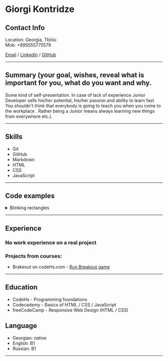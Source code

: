 # **Giorgi Kontridze**

## **Contact Info**  

Location: Georgia, Tbilisi  
Mob: +995555775579  

[Email](mailto:giorgi.kontridze21@gmail.com) / [LinkedIn](https://www.linkedin.com/in/giorgi-kontridze-20515a184/) / [GitHub](https://github.com/giorgikontridze/)  

___
## **Summary** (your goal, wishes, reveal what is important for you, what do you want and why.
Some kind of self-presentation. In case of lack of experience  Junior Developer sells his/her potential, his/her passion and ability to learn fast. You shouldn't think that everybody is going to teach you when you come to the workplace . Rather being a Junior means always
learning new things from everywhere etc.).
___
## **Skills**  

* Git
* GitHub
* Markdown
* HTML
* CSS
* JavaScript
___

## **Code examples**  

<details><summary>Blinking rectangles</summary>
<p>

    ```js
    /*  This program devides the canvas into an imaginary grid with rectangles and
    *   changes rectangle color on user mouse move.
    */

    var NUM_RECTANGLES_ACROSS = 4;
    var NUM_RECTANGLES_DOWN = 10;
    var RECT_WIDTH = getWidth() / NUM_RECTANGLES_ACROSS;
    var RECT_HEIGHT = getHeight() / NUM_RECTANGLES_DOWN;
    var transparent = new Color(255, 255, 255, 0.6);
    var grid;
    var START_X = 0;
    var xPosition = START_X;
    var yPosition = getHeight() - RECT_HEIGHT;
    var element = null;

    function start() {
        setTimer(drawGrid, 1);
        mouseMoveMethod(blink);
    }

    //This function changes the color of rectangle on mouse move
    function blink(e){
        element = getElementAt(e.getX(), e.getY());
        if(element != null){
            element.setColor(Randomizer.nextColor());
        }
    }

    //This function draws grid with rectangles
    function drawGrid(){
        if(getWidth() - xPosition > 0){
            grid = new Rectangle(RECT_WIDTH, RECT_HEIGHT);
            grid.setPosition(xPosition, yPosition);
            grid.setColor(transparent);
            add(grid);
            xPosition = xPosition + RECT_WIDTH;
        }else if(yPosition > 0){
            xPosition = START_X;
            yPosition = yPosition - RECT_HEIGHT;
        }else{
            stopTimer();
        }
    }
    ```
</p>
</details>
 
___

## **Experience**  

### No work experience on a real project

### Projects from courses:  

* Brakeout on codeHs.com - [Run Breakout game](https://codehs.com/share/id/write-the-code-3EllXd/run)
___

## **Education**  

- CodeHs - Programming foundations
- Codecademy - Basics of HTML / CSS / JavaScript
- freeCodeCamp - Responsive Web Design (HTML / CSS)

## **Language**  

* Georgian: native
* English: B1
* Russian: B1
___